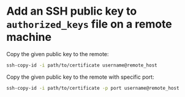# Add an SSH public key to `authorized_keys` file on a remote machine

Copy the given public key to the remote:
```sh
ssh-copy-id -i path/to/certificate username@remote_host
```

Copy the given public key to the remote with specific port:

```sh
ssh-copy-id -i path/to/certificate -p port username@remote_host
```
